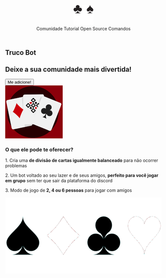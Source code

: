 <!DOCTYPE html>
<html lang="pt-br">
<head>
    <meta charset="UTF-8">
    <meta http-equiv="X-UA-Compatible" content="IE=edge">
    <meta name="viewport" content="width=device-width, initial-scale=1.0">
    <link rel="shortcut icon" href="imagens/favicon.ico" type="image/x-icon">
    <link rel="stylesheet" href="style.css">
    <title>Truco Bot - O melhor para sua diversão!</title>
</head>
<body>
    <header class="cabecalho">
        <img class="cabecalho-imagem" width="64" height="64" src="imagens/logo-branco.png" alt="logo bot-truco">
        <nav class="cabecalho-escrito">
            <a class="cabecalho-escrito-item">Comunidade</a>
            <a class="cabecalho-escrito-item">Tutorial</a>
            <a class="cabecalho-escrito-item">Open Source</a>
            <a class="cabecalho-escrito-item">Comandos</a>
        </nav>
    </header>
    <main class="conteudo">
        <section class="conteudo-principal">
            <div class="conteudo-principal-escrito">
                <h1 class="conteudo-principal-escrito-titulo">Truco Bot</h1>
                <h2 class="conteudo-principal-escrito-subtitulo">Deixe a sua comunidade mais divertida!</h2>
                <button class="conteudo-principal-escrito-botao">Me adicione!</button>
            </div>
            <img class="conteudo-principal-imagem" src="imagens/baralho-certo.png" alt="imagem truco bot">
        </section>
        <section class="conteudo-secundario">
            <h3 class="conteudo-secundario-titulo">O que ele pode te oferecer?</h3>
            <p class="conteudo-secundario-paragrafo">1. Cria uma <strong>de divisão de cartas igualmente balanceado</strong>  para não ocorrer problemas</p>
            <p class="conteudo-secundario-paragrafo">2. Um bot voltado ao seu lazer e de seus amigos, <strong>perfeito para você jogar em grupo</strong>  sem ter que sair da plataforma do discord</p>
            <p class="conteudo-secundario-paragrafo">3. Modo de jogo de <strong>2, 4 ou 6 pessoas</strong>  para jogar com amigos</p>
        </section>
    </main>
    <footer class="rodape">
        <img class="rodape-imagem" src="imagens/rodape-branco.png" alt="rodape imagem">
    </footer>
</body>
</html>
